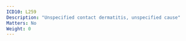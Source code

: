 ```yaml
---
ICD10: L259
Description: "Unspecified contact dermatitis, unspecified cause"
Matters: No
Weight: 0
---
```


